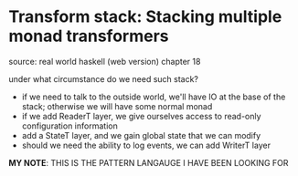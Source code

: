 # Transform stack: Stacking multiple monad transformers

source: real world haskell (web version) chapter 18

under what circumstance do we need such stack?

- if we need to talk to the outside world, we'll have IO at the base
of the stack; otherwise we will have some normal monad
- if we add ReaderT layer, we give ourselves access to read-only
configuration information
- add a StateT layer, and we gain global state that we can modify
- should we need the ability to log events, we can add WriterT layer

**MY NOTE**: THIS IS THE PATTERN LANGAUGE I HAVE BEEN LOOKING FOR
